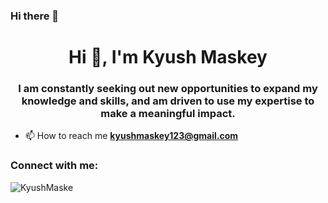 ### Hi there 👋

<h1 align="center">Hi 👋, I'm Kyush Maskey</h1>
<h3 align="center">I am constantly seeking out new opportunities to expand my knowledge and skills, and am driven to use my expertise to make a meaningful impact.</h3>

- 📫 How to reach me **kyushmaskey123@gmail.com**

<h3 align="left">Connect with me:</h3>
<p align="left">
<!-- <a href="https://linkedin.com/in/kyush-maskey" target="blank"><img align="center" src="https://raw.githubusercontent.com/rahuldkjain/github-profile-readme-generator/master/src/images/icons/Social/linked-in-alt.svg" alt="kyush-maskey" height="30" width="40" /></a>
<a href="https://fb.com/kyusmaskey/" target="blank"><img align="center" src="https://raw.githubusercontent.com/rahuldkjain/github-profile-readme-generator/master/src/images/icons/Social/facebook.svg" alt="kyusmaskey/" height="30" width="40" /></a> -->
</p>

<p align="left"> <img src="https://komarev.com/ghpvc/?username=KyushMaske&label=Profile%20views&color=0e75b6&style=flat" alt="KyushMaske" /> </p>

